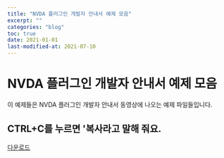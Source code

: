 ```yaml
---
title: "NVDA 플러그인 개발자 안내서 예제 모음"
excerpt: ""
categories: "blog"
toc: true
date: 2021-01-01
last-modified-at: 2021-07-10
---
```


# NVDA 플러그인 개발자 안내서 예제 모음

이 예제들은 NVDA 플러그인 개발자 안내서 동영상에 나오는 예제 파일들입니다.

## CTRL+C를 누르면 '복사라고 말해 줘요.

[다운로드](https://github.com/JangChangHwan/jangchanghwan.github.io/tree/master/_posts/python/controlc.py, "controlc.py")



